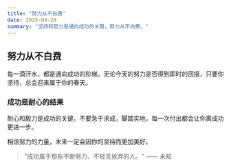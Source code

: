```yaml
---
title: "努力从不白费"
date: 2025-04-28
summary: "坚持和努力是通向成功的关键，努力从不白费。"
---
```


## 努力从不白费

每一滴汗水，都是通向成功的阶梯。无论今天的努力是否得到即时的回报，只要你坚持，总会迎来属于你的春天。

### 成功是耐心的结果

耐心和毅力是成功的关键。不要急于求成，脚踏实地，每一次付出都会让你离成功更进一步。

相信努力的力量，未来一定会因你的坚持而更加美好。

> "成功属于那些不断努力、不轻言放弃的人。" —— 未知
